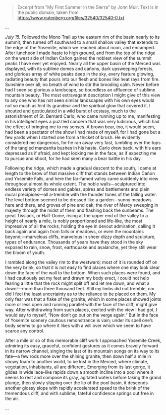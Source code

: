 > Excerpt from "My First Summer in the Sierra" by John Muir.
> Text is in the public domain, taken from https://www.gutenberg.org/files/32540/32540-0.txt.

...

_July 15._ Followed the Mono Trail up the eastern rim of the basin
nearly to its summit, then turned off southward to a small shallow
valley that extends to the edge of the Yosemite, which we reached about
noon, and encamped. After luncheon I made haste to high ground, and from
the top of the ridge on the west side of Indian Cañon gained the noblest
view of the summit peaks I have ever yet enjoyed. Nearly all the upper
basin of the Merced was displayed, with its sublime domes and cañons,
dark upsweeping forests, and glorious array of white peaks deep in the
sky, every feature glowing, radiating beauty that pours into our flesh
and bones like heat rays from fire. Sunshine over all; no breath of wind
to stir the brooding calm. Never before had I seen so glorious a
landscape, so boundless an affluence of sublime mountain beauty. The
most extravagant description I might give of this view to any one who
has not seen similar landscapes with his own eyes would not so much as
hint its grandeur and the spiritual glow that covered it. I shouted and
gesticulated in a wild burst of ecstasy, much to the astonishment of
St. Bernard Carlo, who came running up to me, manifesting in his
intelligent eyes a puzzled concern that was very ludicrous, which had
the effect of bringing me to my senses. A brown bear, too, it would
seem, had been a spectator of the show I had made of myself, for I had
gone but a few yards when I started one from a thicket of brush. He
evidently considered me dangerous, for he ran away very fast, tumbling
over the tops of the tangled manzanita bushes in his haste. Carlo drew
back, with his ears depressed as if afraid, and kept looking me in the
face, as if expecting me to pursue and shoot, for he had seen many a
bear battle in his day.

Following the ridge, which made a gradual descent to the south, I came
at length to the brow of that massive cliff that stands between Indian
Cañon and Yosemite Falls, and here the far-famed valley came suddenly
into view throughout almost its whole extent. The noble walls—sculptured
into endless variety of domes and gables, spires and battlements and
plain mural precipices—all a-tremble with the thunder tones of the
falling water. The level bottom seemed to be dressed like a garden—sunny
meadows here and there, and groves of pine and oak; the river of Mercy
sweeping in majesty through the midst of them and flashing back the
sunbeams. The great Tissiack, or Half-Dome, rising at the upper end of
the valley to a height of nearly a mile, is nobly proportioned and
life-like, the most impressive of all the rocks, holding the eye in
devout admiration, calling it back again and again from falls or meadows,
or even the mountains beyond,—marvelous cliffs, marvelous in sheer dizzy
depth and sculpture, types of endurance. Thousands of years have they
stood in the sky exposed to rain, snow, frost, earthquake and avalanche,
yet they still wear the bloom of youth.

I rambled along the valley rim to the westward; most of it is rounded
off on the very brink, so that it is not easy to find places where one
may look clear down the face of the wall to the bottom. When such places
were found, and I had cautiously set my feet and drawn my body erect, I
could not help fearing a little that the rock might split off and let me
down, and what a down!—more than three thousand feet. Still my limbs
did not tremble, nor did I feel the least uncertainty as to the reliance
to be placed on them. My only fear was that a flake of the granite,
which in some places showed joints more or less open and running
parallel with the face of the cliff, might give way. After withdrawing
from such places, excited with the view I had got, I would say to
myself, “Now don’t go out on the verge again.” But in the face of
Yosemite scenery cautious remonstrance is vain; under its spell one’s
body seems to go where it likes with a will over which we seem to have
scarce any control.

After a mile or so of this memorable cliff work I approached Yosemite
Creek, admiring its easy, graceful, confident gestures as it comes
bravely forward in its narrow channel, singing the last of its mountain
songs on its way to its fate—a few rods more over the shining granite,
then down half a mile in showy foam to another world, to be lost in the
Merced, where climate, vegetation, inhabitants, all are different.
Emerging from its last gorge, it glides in wide lace-like rapids down a
smooth incline into a pool where it seems to rest and compose its gray,
agitated waters before taking the grand plunge, then slowly slipping
over the lip of the pool basin, it descends another glossy slope with
rapidly accelerated speed to the brink of the tremendous cliff, and with
sublime, fateful confidence springs out free in the air.

...
